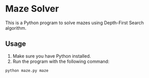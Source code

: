 # Maze Solver

This is a Python program to solve mazes using Depth-First Search algorithm.

## Usage

1. Make sure you have Python installed.
2. Run the program with the following command:

```bash
python maze.py maze
```
